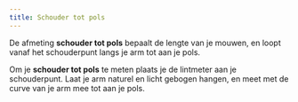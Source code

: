 ```yaml
---
title: Schouder tot pols
---
```


De afmeting **schouder tot pols** bepaalt de lengte van je mouwen, en loopt vanaf het schouderpunt langs je arm tot aan je pols.

Om je **schouder tot pols** te meten plaats je de lintmeter aan je schouderpunt. Laat je arm naturel en licht gebogen hangen, en meet met de curve van je arm mee tot aan je pols.